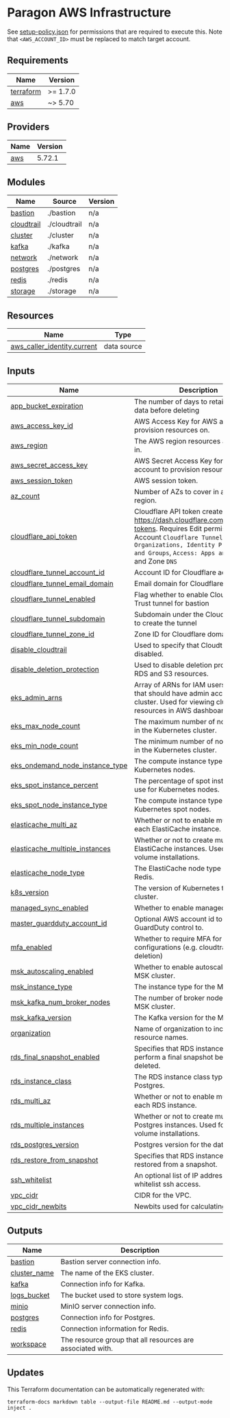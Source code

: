 # Paragon AWS Infrastructure

See [setup-policy.json](../../setup-policy.json) for permissions that are required to execute this. Note that `<AWS_ACCOUNT_ID>` must be replaced to match target account.

<!-- BEGIN_TF_DOCS -->
## Requirements

| Name | Version |
|------|---------|
| <a name="requirement_terraform"></a> [terraform](#requirement\_terraform) | >= 1.7.0 |
| <a name="requirement_aws"></a> [aws](#requirement\_aws) | ~> 5.70 |

## Providers

| Name | Version |
|------|---------|
| <a name="provider_aws"></a> [aws](#provider\_aws) | 5.72.1 |

## Modules

| Name | Source | Version |
|------|--------|---------|
| <a name="module_bastion"></a> [bastion](#module\_bastion) | ./bastion | n/a |
| <a name="module_cloudtrail"></a> [cloudtrail](#module\_cloudtrail) | ./cloudtrail | n/a |
| <a name="module_cluster"></a> [cluster](#module\_cluster) | ./cluster | n/a |
| <a name="module_kafka"></a> [kafka](#module\_kafka) | ./kafka | n/a |
| <a name="module_network"></a> [network](#module\_network) | ./network | n/a |
| <a name="module_postgres"></a> [postgres](#module\_postgres) | ./postgres | n/a |
| <a name="module_redis"></a> [redis](#module\_redis) | ./redis | n/a |
| <a name="module_storage"></a> [storage](#module\_storage) | ./storage | n/a |

## Resources

| Name | Type |
|------|------|
| [aws_caller_identity.current](https://registry.terraform.io/providers/hashicorp/aws/latest/docs/data-sources/caller_identity) | data source |

## Inputs

| Name | Description | Type | Default | Required |
|------|-------------|------|---------|:--------:|
| <a name="input_app_bucket_expiration"></a> [app\_bucket\_expiration](#input\_app\_bucket\_expiration) | The number of days to retain S3 app data before deleting | `number` | `365` | no |
| <a name="input_aws_access_key_id"></a> [aws\_access\_key\_id](#input\_aws\_access\_key\_id) | AWS Access Key for AWS account to provision resources on. | `string` | n/a | yes |
| <a name="input_aws_region"></a> [aws\_region](#input\_aws\_region) | The AWS region resources are created in. | `string` | n/a | yes |
| <a name="input_aws_secret_access_key"></a> [aws\_secret\_access\_key](#input\_aws\_secret\_access\_key) | AWS Secret Access Key for AWS account to provision resources on. | `string` | n/a | yes |
| <a name="input_aws_session_token"></a> [aws\_session\_token](#input\_aws\_session\_token) | AWS session token. | `string` | `null` | no |
| <a name="input_az_count"></a> [az\_count](#input\_az\_count) | Number of AZs to cover in a given region. | `number` | `2` | no |
| <a name="input_cloudflare_api_token"></a> [cloudflare\_api\_token](#input\_cloudflare\_api\_token) | Cloudflare API token created at https://dash.cloudflare.com/profile/api-tokens. Requires Edit permissions on Account `Cloudflare Tunnel`, `Access: Organizations, Identity Providers, and Groups`, `Access: Apps and Policies` and Zone `DNS` | `string` | `"dummy-cloudflare-tokens-must-be-40-chars"` | no |
| <a name="input_cloudflare_tunnel_account_id"></a> [cloudflare\_tunnel\_account\_id](#input\_cloudflare\_tunnel\_account\_id) | Account ID for Cloudflare account | `string` | `""` | no |
| <a name="input_cloudflare_tunnel_email_domain"></a> [cloudflare\_tunnel\_email\_domain](#input\_cloudflare\_tunnel\_email\_domain) | Email domain for Cloudflare access | `string` | `"useparagon.com"` | no |
| <a name="input_cloudflare_tunnel_enabled"></a> [cloudflare\_tunnel\_enabled](#input\_cloudflare\_tunnel\_enabled) | Flag whether to enable Cloudflare Zero Trust tunnel for bastion | `bool` | `false` | no |
| <a name="input_cloudflare_tunnel_subdomain"></a> [cloudflare\_tunnel\_subdomain](#input\_cloudflare\_tunnel\_subdomain) | Subdomain under the Cloudflare Zone to create the tunnel | `string` | `""` | no |
| <a name="input_cloudflare_tunnel_zone_id"></a> [cloudflare\_tunnel\_zone\_id](#input\_cloudflare\_tunnel\_zone\_id) | Zone ID for Cloudflare domain | `string` | `""` | no |
| <a name="input_disable_cloudtrail"></a> [disable\_cloudtrail](#input\_disable\_cloudtrail) | Used to specify that Cloudtrail is disabled. | `bool` | `true` | no |
| <a name="input_disable_deletion_protection"></a> [disable\_deletion\_protection](#input\_disable\_deletion\_protection) | Used to disable deletion protection on RDS and S3 resources. | `bool` | `false` | no |
| <a name="input_eks_admin_arns"></a> [eks\_admin\_arns](#input\_eks\_admin\_arns) | Array of ARNs for IAM users or roles that should have admin access to cluster. Used for viewing cluster resources in AWS dashboard. | `list(string)` | `[]` | no |
| <a name="input_eks_max_node_count"></a> [eks\_max\_node\_count](#input\_eks\_max\_node\_count) | The maximum number of nodes to run in the Kubernetes cluster. | `number` | `30` | no |
| <a name="input_eks_min_node_count"></a> [eks\_min\_node\_count](#input\_eks\_min\_node\_count) | The minimum number of nodes to run in the Kubernetes cluster. | `number` | `4` | no |
| <a name="input_eks_ondemand_node_instance_type"></a> [eks\_ondemand\_node\_instance\_type](#input\_eks\_ondemand\_node\_instance\_type) | The compute instance type to use for Kubernetes nodes. | `string` | `"t3a.large,t3.large"` | no |
| <a name="input_eks_spot_instance_percent"></a> [eks\_spot\_instance\_percent](#input\_eks\_spot\_instance\_percent) | The percentage of spot instances to use for Kubernetes nodes. | `number` | `75` | no |
| <a name="input_eks_spot_node_instance_type"></a> [eks\_spot\_node\_instance\_type](#input\_eks\_spot\_node\_instance\_type) | The compute instance type to use for Kubernetes spot nodes. | `string` | `"t3a.large,t3.large"` | no |
| <a name="input_elasticache_multi_az"></a> [elasticache\_multi\_az](#input\_elasticache\_multi\_az) | Whether or not to enable multi-AZ in each ElastiCache instance. | `bool` | `true` | no |
| <a name="input_elasticache_multiple_instances"></a> [elasticache\_multiple\_instances](#input\_elasticache\_multiple\_instances) | Whether or not to create multiple ElastiCache instances. Used for higher volume installations. | `bool` | `true` | no |
| <a name="input_elasticache_node_type"></a> [elasticache\_node\_type](#input\_elasticache\_node\_type) | The ElastiCache node type used for Redis. | `string` | `"cache.r6g.large"` | no |
| <a name="input_k8s_version"></a> [k8s\_version](#input\_k8s\_version) | The version of Kubernetes to run in the cluster. | `string` | `"1.31"` | no |
| <a name="input_managed_sync_enabled"></a> [managed\_sync\_enabled](#input\_managed\_sync\_enabled) | Whether to enable managed sync. | `bool` | `false` | no |
| <a name="input_master_guardduty_account_id"></a> [master\_guardduty\_account\_id](#input\_master\_guardduty\_account\_id) | Optional AWS account id to delegate GuardDuty control to. | `string` | `null` | no |
| <a name="input_mfa_enabled"></a> [mfa\_enabled](#input\_mfa\_enabled) | Whether to require MFA for certain configurations (e.g. cloudtrail s3 bucket deletion) | `bool` | `false` | no |
| <a name="input_msk_autoscaling_enabled"></a> [msk\_autoscaling\_enabled](#input\_msk\_autoscaling\_enabled) | Whether to enable autoscaling for the MSK cluster. | `bool` | `true` | no |
| <a name="input_msk_instance_type"></a> [msk\_instance\_type](#input\_msk\_instance\_type) | The instance type for the MSK cluster. | `string` | `"kafka.t3.small"` | no |
| <a name="input_msk_kafka_num_broker_nodes"></a> [msk\_kafka\_num\_broker\_nodes](#input\_msk\_kafka\_num\_broker\_nodes) | The number of broker nodes for the MSK cluster. | `number` | `2` | no |
| <a name="input_msk_kafka_version"></a> [msk\_kafka\_version](#input\_msk\_kafka\_version) | The Kafka version for the MSK cluster. | `string` | `"3.6.0"` | no |
| <a name="input_organization"></a> [organization](#input\_organization) | Name of organization to include in resource names. | `string` | n/a | yes |
| <a name="input_rds_final_snapshot_enabled"></a> [rds\_final\_snapshot\_enabled](#input\_rds\_final\_snapshot\_enabled) | Specifies that RDS instances should perform a final snapshot before being deleted. | `bool` | `true` | no |
| <a name="input_rds_instance_class"></a> [rds\_instance\_class](#input\_rds\_instance\_class) | The RDS instance class type used for Postgres. | `string` | `"db.t4g.small"` | no |
| <a name="input_rds_multi_az"></a> [rds\_multi\_az](#input\_rds\_multi\_az) | Whether or not to enable multi-AZ in each RDS instance. | `bool` | `true` | no |
| <a name="input_rds_multiple_instances"></a> [rds\_multiple\_instances](#input\_rds\_multiple\_instances) | Whether or not to create multiple Postgres instances. Used for higher volume installations. | `bool` | `true` | no |
| <a name="input_rds_postgres_version"></a> [rds\_postgres\_version](#input\_rds\_postgres\_version) | Postgres version for the database. | `string` | `"14"` | no |
| <a name="input_rds_restore_from_snapshot"></a> [rds\_restore\_from\_snapshot](#input\_rds\_restore\_from\_snapshot) | Specifies that RDS instances should be restored from a snapshot. | `bool` | `false` | no |
| <a name="input_ssh_whitelist"></a> [ssh\_whitelist](#input\_ssh\_whitelist) | An optional list of IP addresses to whitelist ssh access. | `string` | `""` | no |
| <a name="input_vpc_cidr"></a> [vpc\_cidr](#input\_vpc\_cidr) | CIDR for the VPC. | `string` | `"10.0.0.0/16"` | no |
| <a name="input_vpc_cidr_newbits"></a> [vpc\_cidr\_newbits](#input\_vpc\_cidr\_newbits) | Newbits used for calculating subnets. | `number` | `3` | no |

## Outputs

| Name | Description |
|------|-------------|
| <a name="output_bastion"></a> [bastion](#output\_bastion) | Bastion server connection info. |
| <a name="output_cluster_name"></a> [cluster\_name](#output\_cluster\_name) | The name of the EKS cluster. |
| <a name="output_kafka"></a> [kafka](#output\_kafka) | Connection info for Kafka. |
| <a name="output_logs_bucket"></a> [logs\_bucket](#output\_logs\_bucket) | The bucket used to store system logs. |
| <a name="output_minio"></a> [minio](#output\_minio) | MinIO server connection info. |
| <a name="output_postgres"></a> [postgres](#output\_postgres) | Connection info for Postgres. |
| <a name="output_redis"></a> [redis](#output\_redis) | Connection information for Redis. |
| <a name="output_workspace"></a> [workspace](#output\_workspace) | The resource group that all resources are associated with. |
<!-- END_TF_DOCS -->

## Updates

This Terraform documentation can be automatically regenerated with:

```
terraform-docs markdown table --output-file README.md --output-mode inject .
```
